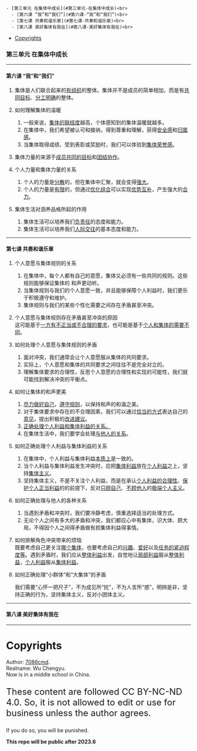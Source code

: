 
    - [第三单元 在集体中成长](#第三单元-在集体中成长)<br>
      - [第六课 “我”和“我们”](#第六课-“我”和“我们”)<br>
      - [第七课 共奏和谐乐章](#第七课-共奏和谐乐章)<br>
      - [第八课 美好集体有我在](#第八课-美好集体有我在)<br>
- [Copyrights](#copyrights)<br>

<div class="divider"></div>


<style>
main {
  /* font-family: "仿宋" !important */
}
</style>
### 第三单元 在集体中成长

---

#### 第六课 “我”和“我们”

1. 集体是人们联合起来的<u>有组织</u>的整体。集体并不是成员的简单相加，而是有<u>共同目标</u>、<u>分工明确</u>的整体。

2. 如何理解集体的温暖

    1. 一般来说，<u>集体的联结度</u>越高，个体感知到的集体温暖就越多。
    2. 在集体中，我们希望被认可和接纳，得到尊重和理解，获得<u>安全感</u>和<u>归属感</u>。
    3. 当集体取得成绩、受到表彰或奖励时，我们可以体验到<u>集体荣誉感</u>。

3. 集体力量的来源于<u>成员共同的目标</u>和<u>团结协作</u>。

4. 个人力量和集体力量的关系

    1. 个人的力量是<u>分散</u>的，但在集体中汇聚，就会变得<u>强大</u>。
    2. 个人的力量是<u>有限</u>的，但通过<u>优化组合</u>可以实现<u>优势互补</u>，产生强大的<u>合力</u>。

5. 集体生活对涵养品格所起的作用
    1. 集体生活可以培养我们<u>负责任</u>的态度和能力。
    2. 集体生活可以培养我们<u>人际交往</u>的基本态度和能力。

---

#### 第七课 共奏和谐乐章

1. 个人意愿与集体规则的关系

    1. 在集体中，每个人都有自己的意愿，集体又必须有一些共同的规则。这些规则能够保证集体的 和声更动听。
    2. 当集体规则与我们的个人意愿一致，并且能够保障个人利益时，我们更乐于积极遵守和维护。
    3. 集体规则与我们的某些个性化需要之间存在矛盾甚至冲突。

2. 个人意愿与集体规则存在矛盾甚至冲突的原因<br>
    这可能基于<u>一方有不正当或不合理的要求</u>，也可能是基于<u>个人和集体的需要不同</u>。

3. 如何处理个人意愿与集体规则的矛盾

    1. 面对冲突，我们通常会让个人意愿服从集体的共同要求。
    2. 实际上，个人意愿和集体的共同要求之间往往不是完全对立的。
    3. 理解集体要求的合理性，反思个人意愿的合理性和实现的可能性，我们就可能找到解决冲突的平衡点。

4. 如何让集体的和声更美

    1. <u>尽力做好自己</u>，<u>遵守规则</u>，以保持和声的和谐之美。
    2. 对于集体要求中存在的不合理因素，我们可以通过<u>恰当的方式</u>表达自己的<u>意见</u>，提出积极的<u>改进建议</u>。
    3. <u>正确处理个人利益和集体利益的关系。</u>
    4. 在集体生活中，我们要学会处理<u>与他人的关系</u>。

5. 如何正确处理个人利益与集体利益的关系

    1. 在集体中，个人利益与集体利益<u>本质上</u>是一致的。
    2. 当个人利益与集体利益发生冲突时，应把<u>集体利益</u>放在<u>个人利益</u>之上，坚持<u>集体主义</u>。
    3. 坚持集体主义，不是不关注个人利益，而是在承认<u>个人利益的合理性</u>、<u>保护个人正当利益</u>的的前提下，反对<u>只顾自己</u>、<u>不顾他人</u>的<u>极端个人主义</u>。

6. 如何正确处理与他人的各种关系

    1. 当遇到矛盾和冲突时，我们要冷静考虑，慎重选择适当的处理方式。
    2. 无论个人之间有多大的矛盾和冲突，我们都应心中有集体，识大体、顾大局，不得因个人之间得矛盾做有损集体利益得事情。

7. 如何排解角色冲突带来的烦恼<br>
    既要考虑自己更关注<u>哪个集体</u>，也要考虑自己的<u>兴趣</u>、<u>爱好</u>以及<u>任务的紧迫程度等</u>。遇到矛盾时，我们应从<u>整体利益</u>出发，自觉地让<u>局部利益</u>服从<u>整体利益</u>，<u>个人利益</u>服从<u>集体利益</u>。

13. 如何正确处理“小群体”和“大集体”的矛盾

    我们需要“心怀一把尺子”，不为成见所“扰”，不为人言所“惑”，明辨是非，坚持正确的行为，坚持集体主义，反对小团体主义。

---

#### 第八课 美好集体有我在

---

<div class="divider"></div>

<div class="divider"></div>

# Copyrights

Author: [7086cmd](https://github.com/7086cmd).<br>
Realname: Wu Chengyu.<br>
Now is in a middle school in China.<br>

<p style="font-size: 24px">
These content are followed CC BY-NC-ND 4.0. So, it is not allowed to edit or use for business unless the author agrees.

If you do so, you will be punished.
</p>

**This repo will be  public after 2023.6**
